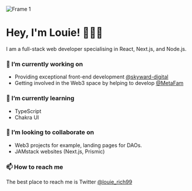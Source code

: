 ![Frame 1](https://user-images.githubusercontent.com/60019261/149430583-f2d54132-42da-4141-a1a3-9306adef383a.png)

# Hey, I'm Louie! 🙋🏼‍♂️
I am a full-stack web developer specialising in React, Next.js, and Node.js. 

### 🔭 I’m currently working on
- Providing exceptional front-end development [@skyward-digital](https://github.com/skyward-digital)
- Getting involved in the Web3 space by helping to develop [@MetaFam](https://github.com/MetaFam)

### 🌱 I’m currently learning
- TypeScript
- Chakra UI

### 👯 I’m looking to collaborate on
- Web3 projects for example, landing pages for DAOs.
- JAMstack websites (Next.js, Prismic)

### 📫 How to reach me
The best place to reach me is Twitter [@louie_rich99](https://twitter.com/Louie_Rich99)


